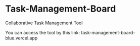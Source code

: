 # Task-Management-Board
Collaborative Task Management Tool

You can access the tool by this link:
task-management-board-blue.vercel.app
